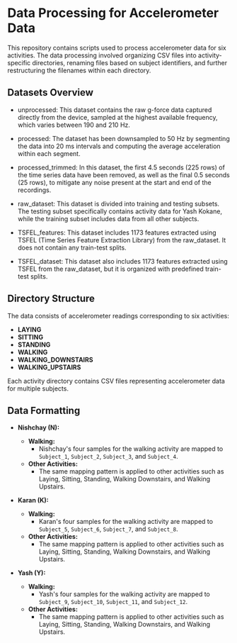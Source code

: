 # Data Processing for Accelerometer Data

This repository contains scripts used to process accelerometer data for six activities. The data processing involved organizing CSV files into activity-specific directories, renaming files based on subject identifiers, and further restructuring the filenames within each directory.

## Datasets Overview
- unprocessed: This dataset contains the raw g-force data captured directly from the device, sampled at the highest available frequency, which varies between 190 and 210 Hz.

- processed: The dataset has been downsampled to 50 Hz by segmenting the data into 20 ms intervals and computing the average acceleration within each segment.
- processed_trimmed: In this dataset, the first 4.5 seconds (225 rows) of the time series data have been removed, as well as the final 0.5 seconds (25 rows), to mitigate any noise present at the start and end of the recordings.
- raw_dataset: This dataset is divided into training and testing subsets. The testing subset specifically contains activity data for Yash Kokane, while the training subset includes data from all other subjects.
- TSFEL_features: This dataset includes 1173 features extracted using TSFEL (Time Series Feature Extraction Library) from the raw_dataset. It does not contain any train-test splits.
- TSFEL_dataset: This dataset also includes 1173 features extracted using TSFEL from the raw_dataset, but it is organized with predefined train-test splits.

## Directory Structure

The data consists of accelerometer readings corresponding to six activities:

- **LAYING**
- **SITTING**
- **STANDING**
- **WALKING**
- **WALKING_DOWNSTAIRS**
- **WALKING_UPSTAIRS**

Each activity directory contains CSV files representing accelerometer data for multiple subjects.

## Data Formatting

- **Nishchay (N):**
  - **Walking:**
    - Nishchay's four samples for the walking activity are mapped to `Subject_1`, `Subject_2`, `Subject_3`, and `Subject_4`.
  - **Other Activities:**
    - The same mapping pattern is applied to other activities such as Laying, Sitting, Standing, Walking Downstairs, and Walking Upstairs.

- **Karan (K):**
  - **Walking:**
    - Karan's four samples for the walking activity are mapped to `Subject_5`, `Subject_6`, `Subject_7`, and `Subject_8`.
  - **Other Activities:**
    - The same mapping pattern is applied to other activities such as Laying, Sitting, Standing, Walking Downstairs, and Walking Upstairs.

- **Yash (Y):**
  - **Walking:**
    - Yash's four samples for the walking activity are mapped to `Subject_9`, `Subject_10`, `Subject_11`, and `Subject_12`.
  - **Other Activities:**
    - The same mapping pattern is applied to other activities such as Laying, Sitting, Standing, Walking Downstairs, and Walking Upstairs.
